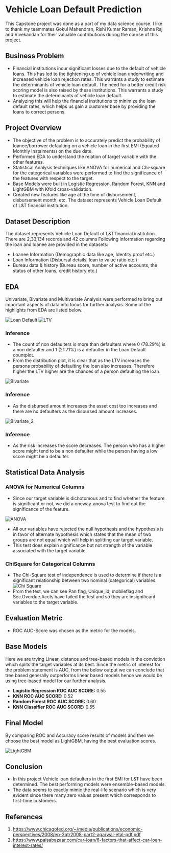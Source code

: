 # Vehicle Loan Default Prediction
This Capstone project was done as a part of my data science course. I like to thank my teammates Gokul Mahendran, Rishi Kumar Raman, Krishna Raj and Vivekandan for their valuable contributions during the course of this project.

## Business Problem
- Financial institutions incur significant losses due to the default of vehicle loans. This has led to the tightening up of vehicle loan underwriting and increased vehicle loan rejection rates. This warrants a study to estimate the determinants of vehicle loan default. The need for a better credit risk scoring model is also raised by these institutions. This warrants a study to estimate the determinants of vehicle loan default.
- Analyzing this will help the financial institutions to minimize the loan default rates, which helps us gain a customer base by providing the loans to correct persons.  

## Project Overview
- The objective of the problem is to accurately predict the probability of loanee/borrower defaulting on a vehicle loan in the first EMI (Equated Monthly Instalments) on the due date.
- Performed EDA to understand the relation of target variable with the other features.
- Statistical Analysis techniques like ANOVA for numerical and Chi-square for the categorical variables were performed to find the significance of the features with respect to the target.
- Base Models were built in Logistic Regression, Random Forest, KNN and LightGBM with Kfold cross-validation.
- Created new features like age at the time of disbursement, disbursement month, etc.
The dataset represents Vehicle Loan Default of L&T financial institution. 

## Dataset Description
The dataset represents Vehicle Loan Default of L&T financial institution. There are 2,33,134 records and 42 columns
Following Information regarding the loan and loanee are provided in the datasets:
- Loanee Information (Demographic data like age, Identity proof etc.)
- Loan Information (Disbursal details, loan to value ratio etc.)
- Bureau data & history (Bureau score, number of active accounts, the status of other loans, credit history etc.)

## EDA
Univariate, Bivariate and Multivariate Analysis were performed to bring out important aspects of data into focus for further analysis. Some of the highlights from EDA are listed below.

![Loan Default](/Images/loan_default1.PNG "Loan Default")
![LTV](/Images/LTV_with_target.PNG "LTV")
### Inference
- The count of non defaulters is more than defaulters where 0 (78.29%) is a non defaulter and 1 (21.71%) is a defaulter in the Loan Default countplot.
- From the distribution plot, it is clear that as the LTV increases the persons probability of defaulting the loan also increases. 
Therefore higher the LTV higher are the chances of a person defaulting the loan.


![Bivariate](/Images/Bivariate_Analysis.png "Bivariate Analysis between Disbursed Amount and Asset Cost")

### Inference 
- As the disbursed amount increases the asset cost too increases and there are no defaulters as the disbursed amount increases. 

![Bivariate_2](/Images/Bivariate_CNS.PNG "Bivariate Analysis between CNS Score and CNS Score Description")
### Inference 
- As the risk increases the score decreases. The person who has a higher score might tend to be a non defaulter while the person having a low score might be a defaulter.

## Statistical Data Analysis
### ANOVA for Numerical Columns
- Since our target variable is dichotomous and to find whether the feature is significant or not, we did a oneway-anova test to find out the significance of the feature.

![ANOVA](/Images/oneway_anova.PNG "ANOVA Test")
- All our variables have rejected the null hypothesis and the hypothesis is in favor of alternate hypothesis which states that the mean of two groups are not equal which will help in splitting our target variable. 
- This test does explain significance but not strength of the variable associated with the target variable.
### ChiSquare for Categorical Columns
- The Chi-Square test of independence is used to determine if there is a significant relationship between two nominal (categorical) variables.
![Chi Square](/Images/chisquare.PNG "Chi Square Test")
- From the test, we can see Pan flag, Unique_id, mobileflag and Sec.Overdue.Accts have failed the test and so they are insignificant variables to the target variable.

## Evaluation Metric
- ROC AUC-Score was chosen as the metric for the models.

## Base Models
Here we are trying Linear, distance and tree-based models in the conviction which splits the target variables at its best. Since the metric of interest for the problem statement is AUC, from the below output we can conclude that tree based generally outperforms linear based models hence we would be using tree-based model for our further analysis.
- **Logistic Regression ROC AUC SCORE:** 0.55
- **KNN ROC AUC SCORE:** 0.52
- **Random Forest ROC AUC SCORE:** 0.60
- **KNN Classifier ROC AUC SCORE:** 0.55

## Final Model
By comparing ROC and Accuracy score results of models and then we choose the best model as LightGBM, having the best evaluation scores.

![LightGBM](/Images/Lgbm.PNG "Score for LGBM")

## Conclusion
- In this project Vehicle loan defaulters in the first EMI for L&T have been determined. The best performing models were ensemble-based models.
- The data seems to exactly mimic the real-life scenario which is very evident since there many zero values present which corresponds to first-time customers.

## References
1. https://www.chicagofed.org/~/media/publications/economic-perspectives/2008/ep-3qtr2008-part2-agarwal-etal-pdf.pdf 
2. https://www.paisabazaar.com/car-loan/6-factors-that-affect-car-loan-interest-rates/

